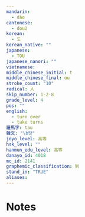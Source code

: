 ```yaml
---
mandarin:
  - dào
cantonese:
  - dou2
korean:
  - 도
korean_native: ""
japanese:
  - TOU
japanese_nanori: ""
vietnamese:
middle_chinese_initial: t
middle_chinese_final: ɑu
stroke_count: "10"
radical: 人
skip_number: 1-2-8
grade_level: 4
pos: ""
english:
  - turn over
  - take turns
羅馬字: tau
韓文: "\b탓"
joyo_level: 高等
hsk_level: ""
hanmun_edu_level: 高等
danayo_id: 4018
mc_id: 2141
graphemic_classification: 到
stand_in: "TRUE"
aliases:
---
```


# Notes
